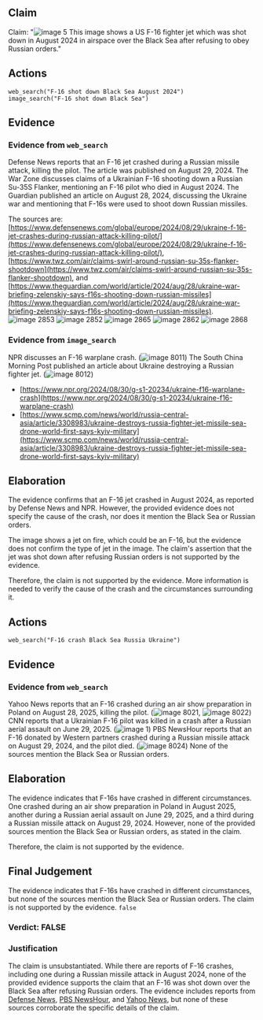 ## Claim
Claim: "![image 5](media/6.jpg) This image shows a US F-16 fighter jet which was shot down in August 2024 in airspace over the Black Sea after refusing to obey Russian orders."

## Actions
```
web_search("F-16 shot down Black Sea August 2024")
image_search("F-16 shot down Black Sea")
```

## Evidence
### Evidence from `web_search`
Defense News reports that an F-16 jet crashed during a Russian missile attack, killing the pilot. The article was published on August 29, 2024. The War Zone discusses claims of a Ukrainian F-16 shooting down a Russian Su-35S Flanker, mentioning an F-16 pilot who died in August 2024. The Guardian published an article on August 28, 2024, discussing the Ukraine war and mentioning that F-16s were used to shoot down Russian missiles.

The sources are: [https://www.defensenews.com/global/europe/2024/08/29/ukraine-f-16-jet-crashes-during-russian-attack-killing-pilot/](https://www.defensenews.com/global/europe/2024/08/29/ukraine-f-16-jet-crashes-during-russian-attack-killing-pilot/), [https://www.twz.com/air/claims-swirl-around-russian-su-35s-flanker-shootdown](https://www.twz.com/air/claims-swirl-around-russian-su-35s-flanker-shootdown), and [https://www.theguardian.com/world/article/2024/aug/28/ukraine-war-briefing-zelenskiy-says-f16s-shooting-down-russian-missiles](https://www.theguardian.com/world/article/2024/aug/28/ukraine-war-briefing-zelenskiy-says-f16s-shooting-down-russian-missiles). ![image 2853](media/2025-08-21_17-06-1755796012-682439.jpg) ![image 2852](media/2025-08-21_17-06-1755796010-799958.jpg) ![image 2865](media/2025-08-21_17-07-1755796037-802497.jpg) ![image 2862](media/2025-08-21_17-07-1755796029-084173.jpg) ![image 2868](media/2025-08-21_17-07-1755796054-854177.jpg)


### Evidence from `image_search`
NPR discusses an F-16 warplane crash. (![image 8011](media/2025-08-30_08-09-1756541378-759790.jpg)) The South China Morning Post published an article about Ukraine destroying a Russian fighter jet. (![image 8012](media/2025-08-30_08-09-1756541379-697347.jpg))

*   [https://www.npr.org/2024/08/30/g-s1-20234/ukraine-f16-warplane-crash](https://www.npr.org/2024/08/30/g-s1-20234/ukraine-f16-warplane-crash)
*   [https://www.scmp.com/news/world/russia-central-asia/article/3308983/ukraine-destroys-russia-fighter-jet-missile-sea-drone-world-first-says-kyiv-military](https://www.scmp.com/news/world/russia-central-asia/article/3308983/ukraine-destroys-russia-fighter-jet-missile-sea-drone-world-first-says-kyiv-military)


## Elaboration
The evidence confirms that an F-16 jet crashed in August 2024, as reported by Defense News and NPR. However, the provided evidence does not specify the cause of the crash, nor does it mention the Black Sea or Russian orders.

The image shows a jet on fire, which could be an F-16, but the evidence does not confirm the type of jet in the image. The claim's assertion that the jet was shot down after refusing Russian orders is not supported by the evidence.

Therefore, the claim is not supported by the evidence. More information is needed to verify the cause of the crash and the circumstances surrounding it.


## Actions
```
web_search("F-16 crash Black Sea Russia Ukraine")
```

## Evidence
### Evidence from `web_search`
Yahoo News reports that an F-16 crashed during an air show preparation in Poland on August 28, 2025, killing the pilot. (![image 8021](media/2025-08-30_08-10-1756541415-311241.jpg), ![image 8022](media/2025-08-30_08-10-1756541416-471063.jpg)) CNN reports that a Ukrainian F-16 pilot was killed in a crash after a Russian aerial assault on June 29, 2025. (![image 1](media/0.jpg)) PBS NewsHour reports that an F-16 donated by Western partners crashed during a Russian missile attack on August 29, 2024, and the pilot died. (![image 8024](media/2025-08-30_08-10-1756541424-752612.jpg)) None of the sources mention the Black Sea or Russian orders.


## Elaboration
The evidence indicates that F-16s have crashed in different circumstances. One crashed during an air show preparation in Poland in August 2025, another during a Russian aerial assault on June 29, 2025, and a third during a Russian missile attack on August 29, 2024. However, none of the provided sources mention the Black Sea or Russian orders, as stated in the claim.

Therefore, the claim is not supported by the evidence.


## Final Judgement
The evidence indicates that F-16s have crashed in different circumstances, but none of the sources mention the Black Sea or Russian orders. The claim is not supported by the evidence. `false`

### Verdict: FALSE

### Justification
The claim is unsubstantiated. While there are reports of F-16 crashes, including one during a Russian missile attack in August 2024, none of the provided evidence supports the claim that an F-16 was shot down over the Black Sea after refusing Russian orders. The evidence includes reports from [Defense News](https://www.defensenews.com/global/europe/2024/08/29/ukraine-f-16-jet-crashes-during-russian-attack-killing-pilot/), [PBS NewsHour](https://www.pbs.org/newshour/world/ukraine-receives-first-f-16-fighter-jets-from-western-allies), and [Yahoo News](https://www.yahoo.com/news/f-16-crashes-during-airshow-150000777.html), but none of these sources corroborate the specific details of the claim.
